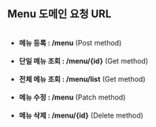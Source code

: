 <h2 data-ke-size="size26"><a id="domain-menu" style="color: #000000;" aria-hidden="true"></a>Menu 도메인 요청 URL</h2>
<ul style="list-style-type: disc;" data-ke-list-type="disc"><br>
<li><b>메뉴 등록 : /menu</b> (Post method)</li><br>
<li><b>단일 메뉴 조회 : /menu/{id}</b> (Get method)</li><br>
<li><b>전체 메뉴 조회 : /menu/list</b> (Get method)</li><br>
<li><b>메뉴 수정 : /menu</b> (Patch method)</li><br>
<li><b>메뉴 삭제 : /menu/{id}</b> (Delete method)</li>
</ul>
